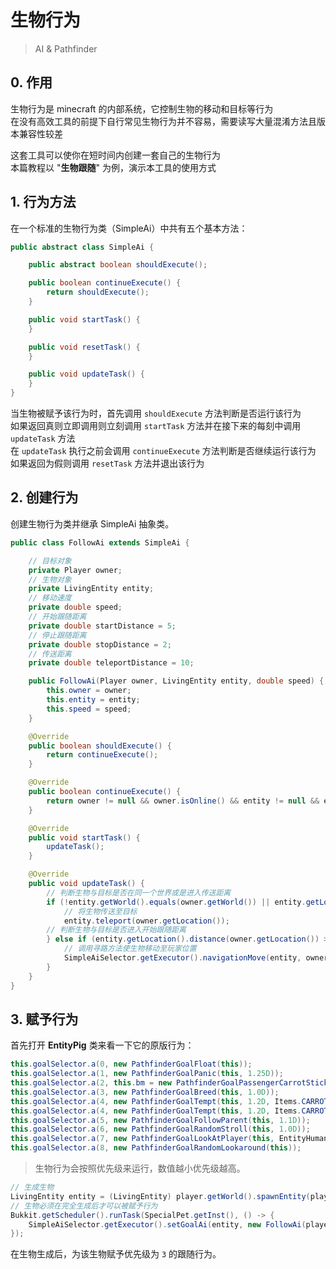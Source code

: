 # 生物行为
> AI & Pathfinder

## 0. 作用

生物行为是 minecraft 的内部系统，它控制生物的移动和目标等行为  
在没有高效工具的前提下自行常见生物行为并不容易，需要读写大量混淆方法且版本兼容性较差  

这套工具可以使你在短时间内创建一套自己的生物行为  
本篇教程以 "**生物跟随**" 为例，演示本工具的使用方式  

## 1. 行为方法

在一个标准的生物行为类（SimpleAi）中共有五个基本方法：

```java
public abstract class SimpleAi {

    public abstract boolean shouldExecute();

    public boolean continueExecute() {
        return shouldExecute();
    }

    public void startTask() {
    }

    public void resetTask() {
    }

    public void updateTask() {
    }
}
```

当生物被赋予该行为时，首先调用 ``shouldExecute`` 方法判断是否运行该行为  
如果返回真则立即调用则立刻调用 ``startTask`` 方法并在接下来的每刻中调用 ``updateTask`` 方法  
在 ``updateTask`` 执行之前会调用 ``continueExecute`` 方法判断是否继续运行该行为  
如果返回为假则调用 ``resetTask`` 方法并退出该行为  

## 2. 创建行为

创建生物行为类并继承 SimpleAi 抽象类。

```java
public class FollowAi extends SimpleAi {

    // 目标对象
    private Player owner;
    // 生物对象
    private LivingEntity entity;
    // 移动速度
    private double speed;
    // 开始跟随距离
    private double startDistance = 5;
    // 停止跟随距离
    private double stopDistance = 2;
    // 传送距离
    private double teleportDistance = 10;

    public FollowAi(Player owner, LivingEntity entity, double speed) {
        this.owner = owner;
        this.entity = entity;
        this.speed = speed;
    }

    @Override
    public boolean shouldExecute() {
        return continueExecute();
    }

    @Override
    public boolean continueExecute() {
        return owner != null && owner.isOnline() && entity != null && entity.isValid();
    }

    @Override
    public void startTask() {
        updateTask();
    }

    @Override
    public void updateTask() {
        // 判断生物与目标是否在同一个世界或是进入传送距离
        if (!entity.getWorld().equals(owner.getWorld()) || entity.getLocation().distance(owner.getLocation()) > teleportDistance) {
            // 将生物传送至目标
            entity.teleport(owner.getLocation());
        // 判断生物与目标是否进入开始跟随距离
        } else if (entity.getLocation().distance(owner.getLocation()) > stopDistance) {
            // 调用寻路方法使生物移动至玩家位置
            SimpleAiSelector.getExecutor().navigationMove(entity, owner.getLocation(), speed);
        }
    }
}
```

## 3. 赋予行为

首先打开 **EntityPig** 类来看一下它的原版行为：
```java
this.goalSelector.a(0, new PathfinderGoalFloat(this));
this.goalSelector.a(1, new PathfinderGoalPanic(this, 1.25D));
this.goalSelector.a(2, this.bm = new PathfinderGoalPassengerCarrotStick(this, 0.3F));
this.goalSelector.a(3, new PathfinderGoalBreed(this, 1.0D));
this.goalSelector.a(4, new PathfinderGoalTempt(this, 1.2D, Items.CARROT_ON_A_STICK, false));
this.goalSelector.a(4, new PathfinderGoalTempt(this, 1.2D, Items.CARROT, false));
this.goalSelector.a(5, new PathfinderGoalFollowParent(this, 1.1D));
this.goalSelector.a(6, new PathfinderGoalRandomStroll(this, 1.0D));
this.goalSelector.a(7, new PathfinderGoalLookAtPlayer(this, EntityHuman.class, 6.0F));
this.goalSelector.a(8, new PathfinderGoalRandomLookaround(this));
```

> 生物行为会按照优先级来运行，数值越小优先级越高。

```java
// 生成生物
LivingEntity entity = (LivingEntity) player.getWorld().spawnEntity(player.getLocation(), EntityType.PIG);
// 生物必须在完全生成后才可以被赋予行为
Bukkit.getScheduler().runTask(SpecialPet.getInst(), () -> {
    SimpleAiSelector.getExecutor().setGoalAi(entity, new FollowAi(player, entity, 1), 3);
});
```

在生物生成后，为该生物赋予优先级为 ``3`` 的跟随行为。
